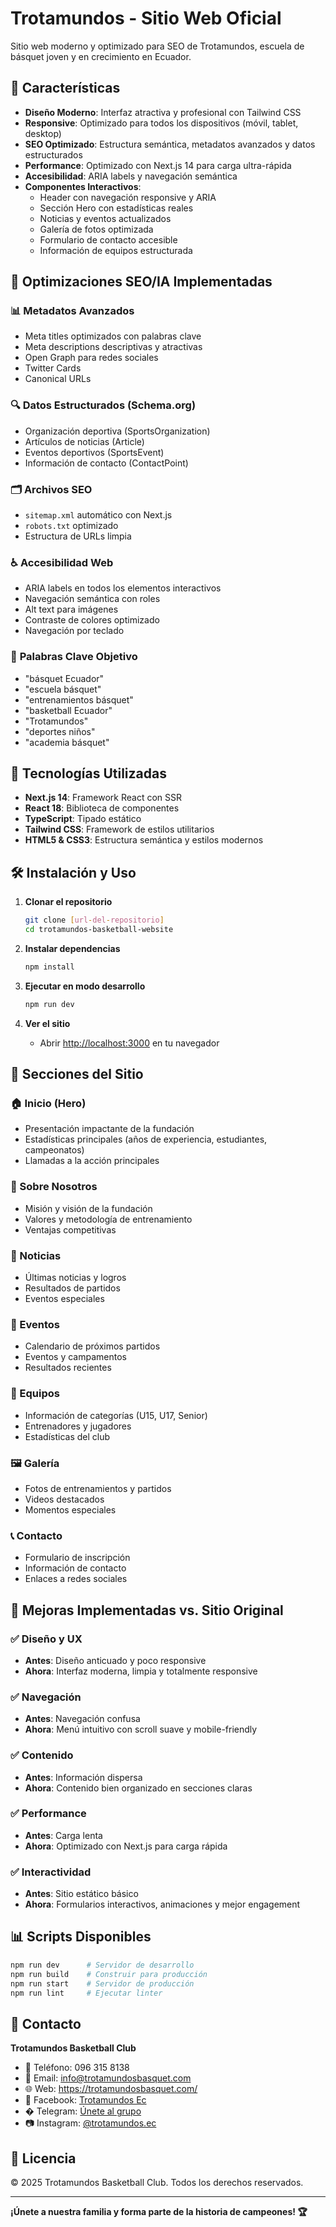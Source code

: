 # Trotamundos - Sitio Web Oficial

Sitio web moderno y optimizado para SEO de Trotamundos, escuela de básquet joven y en crecimiento en Ecuador.

## 🏀 Características

- **Diseño Moderno**: Interfaz atractiva y profesional con Tailwind CSS
- **Responsive**: Optimizado para todos los dispositivos (móvil, tablet, desktop)
- **SEO Optimizado**: Estructura semántica, metadatos avanzados y datos estructurados
- **Performance**: Optimizado con Next.js 14 para carga ultra-rápida
- **Accesibilidad**: ARIA labels y navegación semántica
- **Componentes Interactivos**: 
  - Header con navegación responsive y ARIA
  - Sección Hero con estadísticas reales
  - Noticias y eventos actualizados
  - Galería de fotos optimizada
  - Formulario de contacto accesible
  - Información de equipos estructurada

## 🚀 Optimizaciones SEO/IA Implementadas

### 📊 **Metadatos Avanzados**
- Meta titles optimizados con palabras clave
- Meta descriptions descriptivas y atractivas
- Open Graph para redes sociales
- Twitter Cards
- Canonical URLs

### 🔍 **Datos Estructurados (Schema.org)**
- Organización deportiva (SportsOrganization)
- Artículos de noticias (Article)
- Eventos deportivos (SportsEvent)
- Información de contacto (ContactPoint)

### 🗂️ **Archivos SEO**
- `sitemap.xml` automático con Next.js
- `robots.txt` optimizado
- Estructura de URLs limpia

### ♿ **Accesibilidad Web**
- ARIA labels en todos los elementos interactivos
- Navegación semántica con roles
- Alt text para imágenes
- Contraste de colores optimizado
- Navegación por teclado

### 🎯 **Palabras Clave Objetivo**
- "básquet Ecuador"
- "escuela básquet"
- "entrenamientos básquet"
- "basketball Ecuador"
- "Trotamundos"
- "deportes niños"
- "academia básquet"

## 🚀 Tecnologías Utilizadas

- **Next.js 14**: Framework React con SSR
- **React 18**: Biblioteca de componentes
- **TypeScript**: Tipado estático
- **Tailwind CSS**: Framework de estilos utilitarios
- **HTML5 & CSS3**: Estructura semántica y estilos modernos

## 🛠️ Instalación y Uso

1. **Clonar el repositorio**
   ```bash
   git clone [url-del-repositorio]
   cd trotamundos-basketball-website
   ```

2. **Instalar dependencias**
   ```bash
   npm install
   ```

3. **Ejecutar en modo desarrollo**
   ```bash
   npm run dev
   ```

4. **Ver el sitio**
   - Abrir [http://localhost:3000](http://localhost:3000) en tu navegador

## 📱 Secciones del Sitio

### 🏠 Inicio (Hero)
- Presentación impactante de la fundación
- Estadísticas principales (años de experiencia, estudiantes, campeonatos)
- Llamadas a la acción principales

### 🎯 Sobre Nosotros
- Misión y visión de la fundación
- Valores y metodología de entrenamiento
- Ventajas competitivas

### 📰 Noticias
- Últimas noticias y logros
- Resultados de partidos
- Eventos especiales

### 📅 Eventos
- Calendario de próximos partidos
- Eventos y campamentos
- Resultados recientes

### 👥 Equipos
- Información de categorías (U15, U17, Senior)
- Entrenadores y jugadores
- Estadísticas del club

### 🖼️ Galería
- Fotos de entrenamientos y partidos
- Videos destacados
- Momentos especiales

### 📞 Contacto
- Formulario de inscripción
- Información de contacto
- Enlaces a redes sociales

## 🎨 Mejoras Implementadas vs. Sitio Original

### ✅ Diseño y UX
- **Antes**: Diseño anticuado y poco responsive
- **Ahora**: Interfaz moderna, limpia y totalmente responsive

### ✅ Navegación
- **Antes**: Navegación confusa
- **Ahora**: Menú intuitivo con scroll suave y mobile-friendly

### ✅ Contenido
- **Antes**: Información dispersa
- **Ahora**: Contenido bien organizado en secciones claras

### ✅ Performance
- **Antes**: Carga lenta
- **Ahora**: Optimizado con Next.js para carga rápida

### ✅ Interactividad
- **Antes**: Sitio estático básico
- **Ahora**: Formularios interactivos, animaciones y mejor engagement

## 📊 Scripts Disponibles

```bash
npm run dev      # Servidor de desarrollo
npm run build    # Construir para producción
npm run start    # Servidor de producción
npm run lint     # Ejecutar linter
```

## 🤝 Contacto

**Trotamundos Basketball Club**
- 📱 Teléfono: 096 315 8138
- 📧 Email: info@trotamundosbasquet.com
- 🌐 Web: https://trotamundosbasquet.com/
- 📘 Facebook: [Trotamundos Ec](https://www.facebook.com/people/Trotamundos-Ec/pfbid031THEBHTxB6htu7mnkaPGexG1AXkZVyw9L5GznYDksAtTkmTECNPTovPPDKhvuRx2l/)
- � Telegram: [Únete al grupo](https://t.me/+pjK0UzNs-Kw3YTVh)
- 📷 Instagram: [@trotamundos.ec](https://www.instagram.com/trotamundos.ec?igsh=Yno0aTY0YmI3eGVl)

## 📄 Licencia

© 2025 Trotamundos Basketball Club. Todos los derechos reservados.

---

**¡Únete a nuestra familia y forma parte de la historia de campeones! 🏆**
